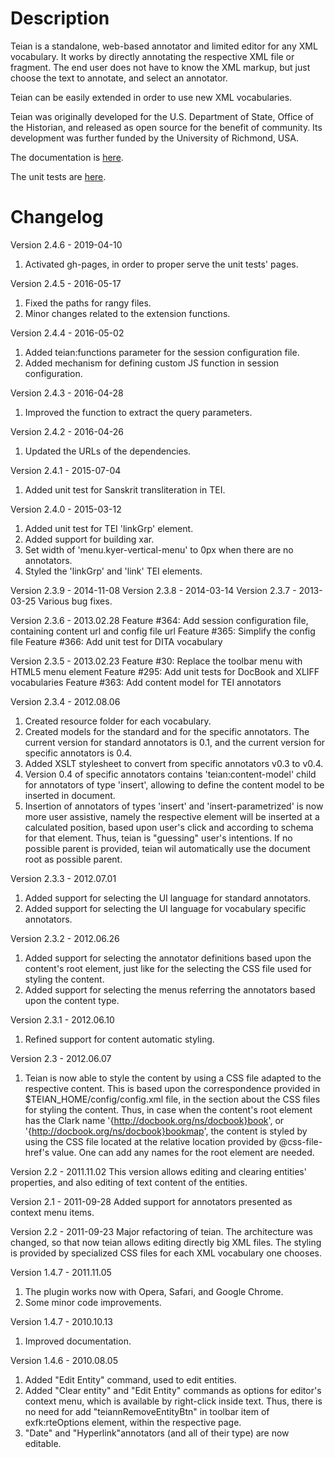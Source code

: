 # Description
Teian is a standalone, web-based annotator and limited editor for any XML vocabulary. It works by directly annotating the respective XML file or fragment. The end user does not have to know the XML markup, but just choose the text to annotate, and select an annotator.

Teian can be easily extended in order to use new XML vocabularies.
 
Teian was originally developed for the U.S. Department of State, Office of the Historian, and released as open source for the benefit of community. Its development was further funded by the University of Richmond, USA.

The documentation is [here](documentation/index.html).

The unit tests are [here](tests/index.html).

# Changelog
Version 2.4.6 - 2019-04-10
1. Activated gh-pages, in order to proper serve the unit tests' pages.

Version 2.4.5 - 2016-05-17
1. Fixed the paths for rangy files.
2. Minor changes related to the extension functions.

Version 2.4.4 - 2016-05-02
1. Added teian:functions parameter for the session configuration file.
2. Added mechanism for defining custom JS function in session configuration.

Version 2.4.3 - 2016-04-28
1. Improved the function to extract the query parameters.

Version 2.4.2 - 2016-04-26
1. Updated the URLs of the dependencies.

Version 2.4.1 - 2015-07-04
1. Added unit test for Sanskrit transliteration in TEI.

Version 2.4.0 - 2015-03-12
1. Added unit test for TEI 'linkGrp' element.
2. Added support for building xar.
3. Set width of 'menu.kyer-vertical-menu' to 0px when there are no annotators.
4. Styled the 'linkGrp' and 'link' TEI elements. 

Version 2.3.9 - 2014-11-08
Version 2.3.8 - 2014-03-14
Version 2.3.7 - 2013-03-25
Various bug fixes.

Version 2.3.6 - 2013.02.28
Feature #364: Add session configuration file, containing content url and config file url
Feature #365: Simplify the config file
Feature #366: Add unit test for DITA vocabulary

Version 2.3.5 - 2013.02.23
Feature #30: Replace the toolbar menu with HTML5 menu element
Feature #295: Add unit tests for DocBook and XLIFF vocabularies
Feature #363: Add content model for TEI annotators

Version 2.3.4 - 2012.08.06
1. Created resource folder for each vocabulary.
2. Created models for the standard and for the specific annotators. The current version for standard annotators is 0.1, and the current version for specific annotators is 0.4.
3. Added XSLT stylesheet to convert from specific annotators v0.3 to v0.4.
4. Version 0.4 of specific annotators contains 'teian:content-model' child for annotators of type 'insert', allowing to define the content model to be inserted in document.
5. Insertion of annotators of types 'insert' and 'insert-parametrized' is now more user assistive, namely the respective element will be inserted at a calculated position, based upon user's click and according to schema for that element. Thus, teian is "guessing" user's intentions. If no possible parent is provided, teian wil automatically use the document root as possible parent.

Version 2.3.3 - 2012.07.01
1. Added support for selecting the UI language for standard annotators.
2. Added support for selecting the UI language for vocabulary specific annotators.

Version 2.3.2 - 2012.06.26
1. Added support for selecting the annotator definitions based upon the content's root element, just like for the selecting the CSS file used for styling the content.
2. Added support for selecting the menus referring the annotators based upon the content type.

Version 2.3.1 - 2012.06.10
1. Refined support for content automatic styling.

Version 2.3 - 2012.06.07
1. Teian is now able to style the content by using a CSS file adapted to the respective content. This is based upon the correspondence provided in $TEIAN_HOME/config/config.xml file, in the section about the CSS files for styling the content. Thus, in case when the content's root element has the Clark name '{http://docbook.org/ns/docbook}book', or '{http://docbook.org/ns/docbook}bookmap', the content is styled by using the CSS file located at the relative location provided by @css-file-href's value. One can add any names for the root element are needed.  

Version 2.2 - 2011.11.02
This version allows editing and clearing entities' properties, and also editing of text content of the entities.

Version 2.1 - 2011-09-28
Added support for annotators presented as context menu items.

Version 2.2 - 2011-09-23
Major refactoring of teian. The architecture was changed, so that now teian allows editing directly big XML files.
The styling is provided by specialized CSS files for each XML vocabulary one chooses.

Version 1.4.7 - 2011.11.05
1. The plugin works now with Opera, Safari, and Google Chrome.
2. Some minor code improvements.

Version 1.4.7 - 2010.10.13
1. Improved documentation.

Version 1.4.6 - 2010.08.05
1. Added "Edit Entity" command, used to edit entities.
2. Added "Clear entity" and "Edit Entity" commands as options for editor's context menu, which is available by right-click inside text. Thus, there is no need for add "teiannRemoveEntityBtn" in toolbar item of exfk:rteOptions
element, within the respective page.
3. "Date" and "Hyperlink"annotators (and all of their type) are now editable.
